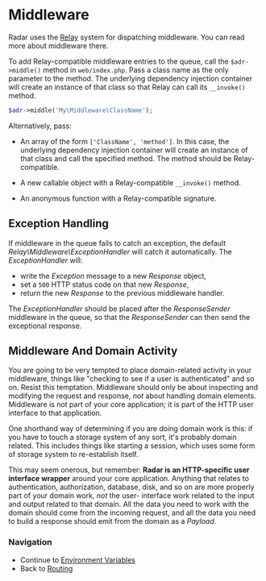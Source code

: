 # Middleware

Radar uses the [Relay](http://relayphp.com) system for dispatching middleware.
You can read more about middleware there.

To add Relay-compatible middleware entries to the queue, call the
`$adr->middle()` method in `web/index.php`. Pass a class name as the only
parameter to the method. The underlying dependency injection container will
create an instance of that class so that Relay can call its `__invoke()` method.

```php
$adr->middle('My\Middleware\ClassName');
```

Alternatively, pass:

- An array of the form `['ClassName', 'method']`. In this
case, the underlying dependency injection container will create an instance of
that class and call the specified method. The method should be Relay-compatible.

- A new callable object with a Relay-compatible `__invoke()` method.

- An anonymous function with a Relay-compatible signature.

## Exception Handling

If middleware in the queue fails to catch an exception, the default
_Relay\Middleware\ExceptionHandler_ will catch it automatically. The
_ExceptionHandler_ will:

- write the _Exception_ message to a new _Response_ object,
- set a `500` HTTP status code on that new _Response_,
- return the new _Response_ to the previous middleware handler.

The _ExceptionHandler_ should be placed after the _ResponseSender_ middleware in
the queue, so that the _ResponseSender_ can then send the exceptional response.

## Middleware And Domain Activity

You are going to be very tempted to place domain-related activity in your
middleware, things like "checking to see if a user is authenticated" and so on.
Resist this temptation. Middleware should only be about inspecting and modifying
the request and response, *not* about handling domain elements. Middleware is
not part of your core application; it is part of the HTTP user interface to that
application.

One shorthand way of determining if you are doing domain work is this: if you
have to touch a storage system of any sort, it's probably domain related. This
includes things like starting a session, which uses some form of storage system
to re-establish itself.

This may seem onerous, but remember: **Radar is an HTTP-specific user interface
wrapper** around your core application. Anything that relates to authentication,
authorization, database, disk, and so on are more properly part of your domain
work, *not* the user- interface work related to the input and output related to
that domain. All the data you need to work with the domain should come from the
incoming request, and all the data you need to build a response should emit from
the domain as a _Payload_.

### Navigation

* Continue to [Environment Variables](/docs/environment.md)
* Back to [Routing](/docs/routing.md)
